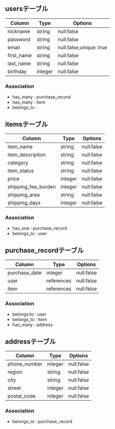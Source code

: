 ## usersテーブル

|Column      |Type     | Options                 |
|------------|---------|-------------------------|
| nickname   | string  | null:false              |
| password   | string  | null:false              |
| email      | string  | null:false,unique: true |
| first_name | string  | null:false              |
| last_name  | string  | null:false              |
| birthday   | integer | null:false              |

### Association
- has_many : purchase_record
- has_many : item
- belongs_to :

## itemsテーブル

|Column               |Type     | Options    |
|---------------------|---------|------------|
| item_name           | string  | null:false |
| item_description    | string  | null:false |
| category            | string  | null:false |
| item_status         | string  | null:false |
| price               | integer | null:false |
| shipping_fee_burden | integer | null:false |
| shipping_area       | string  | null:false |
| shipping_days       | integer | null:false |

### Association
- has_one : purchase_record
- belongs_to : user

## purchase_recordテーブル

|Column           |Type        | Options    |
|-----------------|------------|------------|
| purchase_date   | integer    | null:false |
| user            | references | null:false |
| item            | references | null:false |

### Association
- belongs:to : user
- belongs_to : item
- has_many : address

## addressテーブル

|Column        |Type     | Options    |
|--------------|---------|------------|
| phone_number | integer | null:false |
| region       | string  | null:false |
| city         | string  | null:false |
| street       | integer | null:false |
| postal_code  | integer | null:false |

### Association
- belongs_to : purchase_record